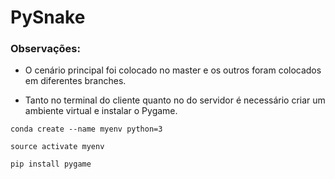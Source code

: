 # PySnake

### Observações:

- O cenário principal foi colocado no master e os outros foram colocados em diferentes branches.

- Tanto no terminal do cliente quanto no do servidor é necessário criar um ambiente virtual e instalar o Pygame.

`conda create --name myenv python=3`

`source activate myenv`

`pip install pygame`
